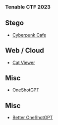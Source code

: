 ### Tenable CTF 2023

## Stego

- [Cyberpunk Cafe](https://github.com/muhammadhendro/CTF-Writeups/tree/master/2019/ASGama%202019/kode)

## Web / Cloud

- [Cat Viewer](https://github.com/muhammadhendro/CTF-Writeups/tree/master/2019/ASGama%202019/Ping-Pong)

## Misc

- [OneShotGPT](https://github.com/muhammadhendro/CTF-Writeups/tree/master/2019/ASGama%202019/Are%20you%20blind%20yes%20maybe)<br>

## Misc

- [Better OneShotGPT](https://github.com/muhammadhendro/CTF-Writeups/tree/master/2019/ASGama%202019/Aritmatika)<br>
